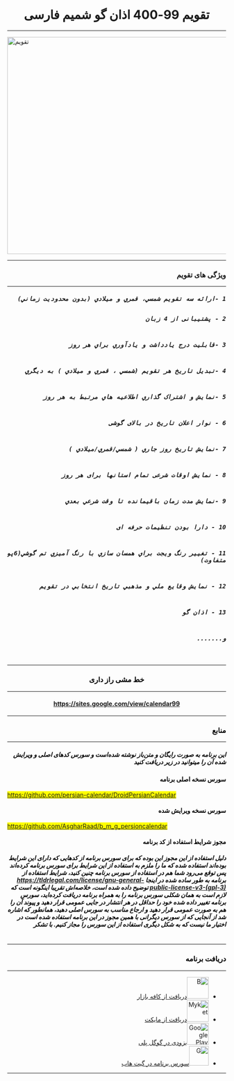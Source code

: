 <h1 align = "center">تقویم 99-400 اذان گو شمیم فارسی</h1><hr/>
<img src = "https://b2n.ir/779930" width ="1024px" height = "500px" alt = "تقویم"/><hr/>
<h3 align = "right" dir = "rtl"> ویژگی های تقویم </h3><hr/>
 <h5 align = "right" dir = "rtl"><pre>
1 -ارائه سه تقويم شمسي، قمري و ميلادي (بدون محدوديت زماني)

2 - پشتیبانی از 4 زبان  

3 -قابليت درج يادداشت و يادآوري براي هر روز

4 -تبديل تاريخ هر تقويم (شمسي ، قمري و ميلادي ) به ديگري

5 -نمايش و اشتراک گذاري اطلاعيه هاي مرتبط به هر روز

6 - نوار اعلان تاریخ در بالای گوشی

7 -نمايش تاريخ روز جاري ( شمسي/قمري/ميلادي )

8 - نمایش اوقات شرعی تمام استانها برای هر روز

9 -نمايش مدت زمان باقيمانده تا وقت شرعي بعدي

10 - دارا بودن تنظیمات حرفه ای

11 - تغيير رنگ ويجت براي همسان سازي با رنگ آميزي تم گوشي(6پوسته متفاوت)

12 - نمايش وقايع ملي و مذهبي تاريخ انتخابي در تقويم

13 - اذان گو

و.......
</h5><mark/><hr/>
<h3 align = "center" dir = "rtl"> خط مشی راز داری </h3><hr/>
<h4 align = "center" dir  = "ltr"><a href = "https://sites.google.com/view/calendar99">https://sites.google.com/view/calendar99</a></h4><hr/>
<h3 align = "right" dir = "rtl">منابع</h3><hr/>
<h5 align = "right" dir = "rtl">
این برنامه به صورت رایگان و متن‌باز نوشته شده‌است و سورس کدهای اصلی و ویرایش شده آن را میتوانید در زیر دریافت کنید
<h4 align = "right" dir = "rtl">سورس نسخه اصلی برنامه</h4>
<a href = "https://github.com/persian-calendar/DroidPersianCalendar" align = "right" dir = "ltr">https://github.com/persian-calendar/DroidPersianCalendar
</a>
<h4 align = "right" dir = "rtl" >سورس نسخه ویرایش شده </h4>
<a href = "https://github.com/AsgharRaad/b_m_g_persioncalendar" align = "right" dir = "ltr">https://github.com/AsgharRaad/b_m_g_persioncalendar</a>
<h4 align = "right" dir = "rtl" >مجوز شرایط استفاده از کد برنامه</h4>
<h5 align = "right" dir = "rtl"><p>دلیل استفاده از این مجوز این بوده که برای سورس برنامه از کدهایی که دارای این شرایط بوده‌اند استفاده شده که ما را ملزم به استفاده از این شرایط برای سورس برنامه کرده‌اند پس توقع می‌رود شما هم در استفاده از سورس برنامه چنین کنید، شرایط استفاده از برنامه به طور ساده شده در اینجا <a href = "https://tldrlegal.com/license/gnu-general-public-license-v3-(gpl-3)">https://tldrlegal.com/license/gnu-general-public-license-v3-(gpl-3)</a> توضیح داده شده است، خلاصه‌اش تقریبا اینگونه است که لازم است به همان شکلی سورس برنامه را به همراه برنامه دریافت کرده‌اید، سورس برنامه تغییر داده شده خود را حداقل در هر انتشار در جایی عمومی قرار دهید و پیوند آن را هم به صورت عمومی قرار دهید و ارجاع مناسب به سورس اصلی دهید، همانطور که اشاره شد از آنجایی که از سورس دیگرانی با همین مجوز در این برنامه استفاده شده است در اختیار ما نیست که به شکل دیگری استفاده از این سورس را مجاز کنیم. با تشکر</p></h5>
 <pre></pre></h5><hr/>
 <h3 align = "right" dir = "rtl">دریافت برنامه</h3><hr/>
 <ul align = "right" dir = "rtl">
    <li> <a href="https://cafebazaar.ir/app/com.shamim.farsi" ><img src = "https://i.pinimg.com/originals/8a/09/80/8a0980b5f8379c08f545280c1944df40.jpg" width ="50px" height = "50px" alt = "B"/>دریافت از کافه بازار</a> </li>
     <li> <a href="https://myket.ir/app/com.shamim.farsi" ><img src = "https://b2n.ir/596304" width ="50px" height = "50px" alt = "Myket"/>دریافت از مایکت</a></li>
 <li> <a href="https://play.google.com/store/apps/details?id=com.shamim.farsi" ><img src = "https://b2n.ir/776804" width ="50px" height = "50px" alt = "Google Play"/>بزودی در گوگل پلی</a></li>
    <li> <a href="https://github.com/AsgharRaad/persian-calendar-99_400.git" > <img src="https://encrypted-tbn0.gstatic.com/images?q=tbn%3AANd9GcQcnEdS7JCEI07Q35KEi3LX43euhh9xbV_dm3Glsyu60q7LUK88&usqp=CAU" width ="45px" height = "45px" alt = "G" />سورس برنامه در گیت هاب</a> </li>
</ul><hr/>
